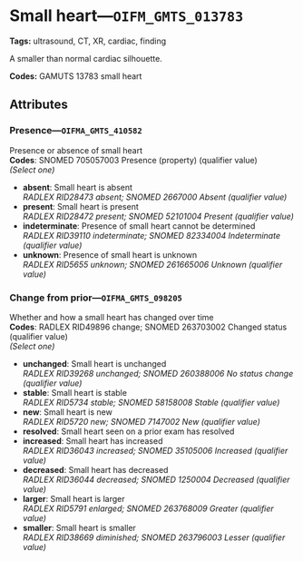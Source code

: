 # Small heart—`OIFM_GMTS_013783`

**Tags:** ultrasound, CT, XR, cardiac, finding

A smaller than normal cardiac silhouette.

**Codes:** GAMUTS 13783 small heart

## Attributes

### Presence—`OIFMA_GMTS_410582`

Presence or absence of small heart  
**Codes**: SNOMED 705057003 Presence (property) (qualifier value)  
*(Select one)*

- **absent**: Small heart is absent  
_RADLEX RID28473 absent; SNOMED 2667000 Absent (qualifier value)_
- **present**: Small heart is present  
_RADLEX RID28472 present; SNOMED 52101004 Present (qualifier value)_
- **indeterminate**: Presence of small heart cannot be determined  
_RADLEX RID39110 indeterminate; SNOMED 82334004 Indeterminate (qualifier value)_
- **unknown**: Presence of small heart is unknown  
_RADLEX RID5655 unknown; SNOMED 261665006 Unknown (qualifier value)_

### Change from prior—`OIFMA_GMTS_098205`

Whether and how a small heart has changed over time  
**Codes**: RADLEX RID49896 change; SNOMED 263703002 Changed status (qualifier value)  
*(Select one)*

- **unchanged**: Small heart is unchanged  
_RADLEX RID39268 unchanged; SNOMED 260388006 No status change (qualifier value)_
- **stable**: Small heart is stable  
_RADLEX RID5734 stable; SNOMED 58158008 Stable (qualifier value)_
- **new**: Small heart is new  
_RADLEX RID5720 new; SNOMED 7147002 New (qualifier value)_
- **resolved**: Small heart seen on a prior exam has resolved  
- **increased**: Small heart has increased  
_RADLEX RID36043 increased; SNOMED 35105006 Increased (qualifier value)_
- **decreased**: Small heart has decreased  
_RADLEX RID36044 decreased; SNOMED 1250004 Decreased (qualifier value)_
- **larger**: Small heart is larger  
_RADLEX RID5791 enlarged; SNOMED 263768009 Greater (qualifier value)_
- **smaller**: Small heart is smaller  
_RADLEX RID38669 diminished; SNOMED 263796003 Lesser (qualifier value)_